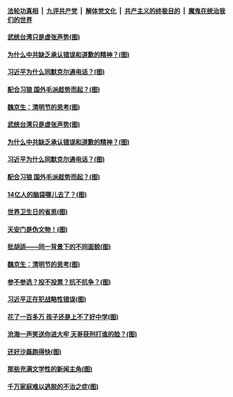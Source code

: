 ####  [法轮功真相](../../../../basic/blob/master/README.md?t=04092301) &nbsp;|&nbsp; [九评共产党](../../../../9ping.md/blob/master/README.md?t=04092301) &nbsp;|&nbsp; [解体党文化](../../../../jtdwh.md/blob/master/README.md?t=04092301)  &nbsp;|&nbsp; [共产主义的终极目的](../../../../gczydzjmd.md/blob/master/README.md?t=04092301) &nbsp;|&nbsp; [魔鬼在统治我们的世界](../../../../mgztzwmdsj.md/blob/master/README.md?t=04092301) 

#### [武统台湾只是虚张声势(图)](../pages/p4/968173.md?t=04092301) 

#### [为什么中共缺乏承认错误和道歉的精神？(图)](../pages/p4/968167.md?t=04092301) 

#### [习近平为什么同默克尔通电话？(图)](../pages/p4/968155.md?t=04092301) 

#### [配合习狼 国外毛派趁势而起？(图)](../pages/p4/968151.md?t=04092301) 


#### [魏京生：清明节的思考(图)](../pages/p4/968069.md?t=04092301) 

#### [武统台湾只是虚张声势(图)](../pages/p4/968173.md?t=04092301) 

#### [为什么中共缺乏承认错误和道歉的精神？(图)](../pages/p4/968167.md?t=04092301) 

#### [习近平为什么同默克尔通电话？(图)](../pages/p4/968155.md?t=04092301) 

#### [配合习狼 国外毛派趁势而起？(图)](../pages/p4/968151.md?t=04092301) 

#### [14亿人的脑袋哪儿去了？(图)](../pages/p4/968150.md?t=04092301) 


#### [世界卫生日的省思(图)](../pages/p4/968078.md?t=04092301) 

#### [天安门是伪文物！(图)](../pages/p4/968076.md?t=04092301) 


#### [批胡适——同一背景下的不同面貌(图)](../pages/p4/968070.md?t=04092301) 

#### [魏京生：清明节的思考(图)](../pages/p4/968069.md?t=04092301) 

#### [参不参选？投不投票？抗不抗争？(图)](../pages/p4/968067.md?t=04092301) 

#### [习近平正在犯战略性错误(图)](../pages/p4/968063.md?t=04092301) 


#### [花了一百多万 孩子还是上不了好中学(图)](../pages/p4/967959.md?t=04092301) 

#### [沧海一声笑送你进大牢 天哥获刑打谁的脸？(图)](../pages/p4/967961.md?t=04092301) 

#### [还好沙磊跑得快(图)](../pages/p4/967955.md?t=04092301) 

#### [那些充满文学性的新闻主角(图)](../pages/p4/967958.md?t=04092301) 

#### [千万家庭难以逃脱的不治之症(图)](../pages/p4/967956.md?t=04092301) 



